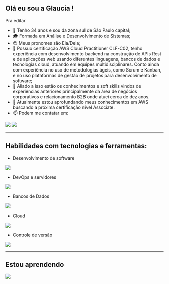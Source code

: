 ## Olá eu sou a Glaucia !
Pra editar
- 👋 Tenho 34 anos e sou da zona sul de São Paulo capital;
- 🎓 Formada em Análise e Desenvolvimento de Sistemas;
- 😉 Meus pronomes são Ela/Dela;
- 📝 Possuo certificação AWS Cloud Practitioner CLF-C02, tenho experiência com desenvolvimento backend na construção de APIs Rest e de aplicações web usando diferentes linguagens, bancos de dados e tecnologias cloud, atuando em equipes multidisciplinares. Conto ainda com experiência no uso de metodologias ágeis, como Scrum e Kanban, e no uso plataformas de gestão de projetos para desenvolvimento de software;
- 🎯 Aliado a isso estão os conhecimentos e soft skills vindos de experiências anteriores principalmente da área de negócios corporativos e relacionamento B2B onde atuei cerca de dez anos.
- 🌱 Atualmente estou aprofundando meus conhecimentos em AWS buscando a próxima certificação nível Associate.
- 📫 Podem me contatar em:
  
<div> 
  <a href = "mailto:galcastrossc@gmail.com"><img loading="lazy" src="https://img.shields.io/badge/Gmail-D14836?style=for-the-badge&logo=gmail&logoColor=white" target="_blank"></a>
  <a href="https://www.linkedin.com/in/glauciascastro/" target="_blank"><img src="https://img.shields.io/badge/-LinkedIn-%230077B5?style=for-the-badge&logo=linkedin&logoColor=white" target="_blank"></a>   
</div>

-----------

 ## Habilidades com tecnologias e ferramentas:

- Desenvolvimento de software
<a href="https://skillicons.dev">
<img src="https://skillicons.dev/icons?i=js,typescript,python,html,nodejs,express,nestjs,npm,visualstudio" />
</a>
</p>

- DevOps e servidores
<a href="https://skillicons.dev">
<img src="https://skillicons.dev/icons?i=linux,ubuntu,windows,bash,powershell,docker,nginx,kubernetes,githubactions" />
</a>
</p>

- Bancos de Dados
<a href="https://skillicons.dev">
<img src="https://skillicons.dev/icons?i=postgresql,mysql,prisma,mongodb,dynamodb" />
</a>
</p>
  
- Cloud
<a href="https://skillicons.dev">
<img src="https://skillicons.dev/icons?i=aws,docker,nginx,kubernetes" />
</a>
</p>

- Controle de versão
<a href="https://skillicons.dev">
<img src="https://skillicons.dev/icons?i=git,github" />
</a>
</p>

-----------
  
## Estou aprendendo
<a href="https://skillicons.dev">
<img src="https://skillicons.dev/icons?i=aws" />
</a>
</p>

